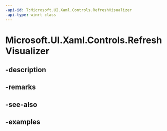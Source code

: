 ```yaml
---
-api-id: T:Microsoft.UI.Xaml.Controls.RefreshVisualizer
-api-type: winrt class
---
```


<!-- Class syntax.
public class RefreshVisualizer : Control, Control
-->

# Microsoft.UI.Xaml.Controls.RefreshVisualizer

## -description

## -remarks

## -see-also

## -examples

